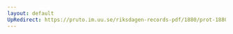```yaml
---
layout: default
UpRedirect: https://pruto.im.uu.se/riksdagen-records-pdf/1880/prot-1880--fk--042/prot-1880--fk--042_015.pdf
---
```

